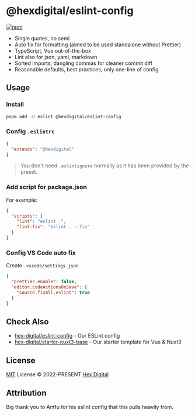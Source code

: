 # @hexdigital/eslint-config

[![npm](https://img.shields.io/npm/v/@hexdigital/eslint-config?color=a1b858&label=)](https://npmjs.com/package/@hexdigital/eslint-config)

- Single quotes, no semi
- Auto fix for formatting (aimed to be used standalone without Prettier)
- TypeScript, Vue out-of-the-box
- Lint also for json, yaml, markdown
- Sorted imports, dangling commas for cleaner commit diff
- Reasonable defaults, best practices, only one-line of config

## Usage

### Install

```bash
pnpm add -D eslint @hexdigital/eslint-config
```

### Config `.eslintrc`

```json
{
  "extends": "@hexdigital"
}
```

> You don't need `.eslintignore` normally as it has been provided by the preset.

### Add script for package.json

For example:

```json
{
  "scripts": {
    "lint": "eslint .",
    "lint:fix": "eslint . --fix"
  }
}
```

### Config VS Code auto fix

Create `.vscode/settings.json`

```json
{
  "prettier.enable": false,
  "editor.codeActionsOnSave": {
    "source.fixAll.eslint": true
  }
}
```

## Check Also

- [hex-digital/eslint-config](https://github.com/hex-digital/eslint-config) - Our ESLint config
- [hex-digital/starter-nuxt3-base](https://github.com/hex-digital/starter-nuxt3-base) - Our starter template for Vue & Nuxt3

## License

[MIT](./LICENSE) License &copy; 2022-PRESENT [Hex Digital](https://github.com/hex-digital)

## Attribution

Big thank you to Antfu for his eslint config that this pulls heavily from.
